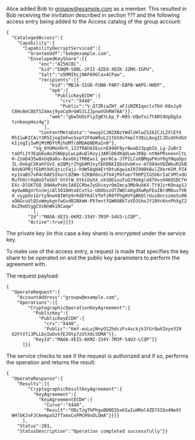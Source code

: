 
Alice added Bob to groupw@example.com as a member. This resulted in Bob receiving the
invitation described in section ??? and the following access entry being added
to the Access catalog of the group account:

~~~~
{
  "CatalogedAccess":{
    "Capability":{
      "CapabilityDecryptServiced":{
        "GranteeUdf":"bob@example.com",
        "EnvelopedKeyShare":[{
            "enc":"A256CBC",
            "kid":"EBQM-SDBL-2FII-4ZEO-XDZK-3ZMX-IGPU",
            "Salt":"o5MMIhLjNAF69Olax4CPaw",
            "recipients":[{
                "kid":"MBJA-SIGD-FUNB-PAR7-EBPB-WAPG-HHDF",
                "epk":{
                  "PublicKeyECDH":{
                    "crv":"X448",
                    "Public":"V_Q7ZRiaZHf_aFJiMZRIqxclvTbV-K8nJy0
  C8Hv8eC8bTSZ4mxj9yoCq9rGWS3iZJpnwVGhRW7AA"}},
                "wmk":"gbw5UOsFlyZgKYLkp_F-N9S-UQwYxi7tARS4UpDgSa
  tznboopHoz4g"}
              ],
            "ContentMetaData":"ewogICJNZXNzYWdlVHlwZSI6ICJLZXlEYX
  RhIiwKICAiY3R5IjogImFwcGxpY2F0aW9uL21tbS9vYmplY3QiLAogICJDcmVhdGV
  kIjogIjIwMjMtMDYtMjhUMTc6MDA6NDRaIn0"},
          "Vq_0YOMoVHrh_12ZfRAh6IEucnE940F8yrBwaDJ3pgbIb_Lg-ZuBr3
  taOfL1Y3EqG6uAo3SNOpyLwLpAuQlKoyj3ARlD6dKqOLweJ08p-ntNePRseexnltL
  H-ZzmD435w8xUq0a0u-8exOhiTM8Ews1_ger8Ca-J7PILCoXBMqaFKnY0gYNqoDps
  3L-DobgCXKahFUvS_m2QMjrZYgb0MJsytbhD6KIQbsUvbKvv-m7O84oV0ZWkuR2kN
  0dvN3PRjfEkMtXdCqticFaji-h9W58qH4EttDtuKgwimIRI990kBulZXerH1M_PZ4
  ey1VaBS7vR4c6AE5IkorL0ZWm-SZKBX6oiXTU4jPmfuerThRPZIGSbbrIaCVMtxdU
  RufhOrrXq8oSTwSbT-htVlW_5tkiOyhX_xkSDDiouTuOJ9U4gld47Ovs04KOSDCfH
  EXc-DlGK7GO_D9HAxPsHcIA8ICRheJyGhieyrOmImca3Mb9ukKX-Tt9JzrKOnap1J
  4pVwANgVrhinmji8l5O1DHtoECxtSz-UDObszOTZWQlmXgdXwRpFEaIBrdMDuxTVK
  d_vyypUv1Grty9nwV8IWYp9rKdDYK4lVfmTzR0fPhgHVYgBKDlrUuz8ncszmoSu9B
  xQ6GcuUlQSxWmykgnfwGvdB2NXmH-PXfmvtfGW08BkTzVD3ShoJY10VcKnnPhXgI2
  QxZ9oQtggCVzNnWk10Caqw"
          ],
        "Id":"MAOA-XEIS-6KM2-334Y-7M3P-S4U3-LCQP",
        "Active":true}}}}
~~~~

The private key (in this case a key share) is encrypted under the service key.

To make use of the access entry, a request is made that specifies the key share
to be operated on and the public key parameters to perform the agreement with.

The request payload:


~~~~
{
  "OperateRequest":{
    "AccountAddress":"groupw@example.com",
    "Operations":[{
        "CryptographicOperationKeyAgreement":{
          "PublicKey":{
            "PublicKeyECDH":{
              "crv":"X448",
              "Public":"6mY-euLujNnyO12hdczFv4vckjk1FGrQwXZeye329
  U2FtV7i3PLLbxIwOvkfEJOtp7zUtXdc5DMA"}},
          "KeyId":"MAOA-XEIS-6KM2-334Y-7M3P-S4U3-LCQP"}}
      ]}}
~~~~


The service checks to see if the request is authorized and if so, performs the
operation and returns the result:


~~~~
{
  "OperateResponse":{
    "Results":[{
        "CryptographicResultKeyAgreement":{
          "KeyAgreement":{
            "KeyAgreementECDH":{
              "Curve":"X448",
              "Result":"ODcTzgThPhguBD0DIbx6IwIuHRml4ZD7XI6x4NeXt
  WHlbKJvFJC6empaS2fTxmxCoFMCH9vDLOmA"}}}}
      ],
    "Status":201,
    "StatusDescription":"Operation completed successfully"}}
~~~~


